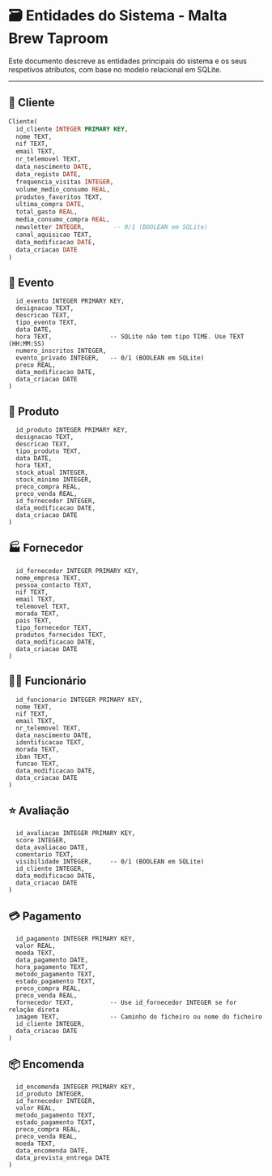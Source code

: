 # 🗃️ Entidades do Sistema - Malta Brew Taproom

Este documento descreve as entidades principais do sistema e os seus respetivos atributos, com base no modelo relacional em SQLite.

---

## 📌 Cliente

```sql
Cliente(
  id_cliente INTEGER PRIMARY KEY, 
  nome TEXT, 
  nif TEXT, 
  email TEXT, 
  nr_telemovel TEXT, 
  data_nascimento DATE, 
  data_registo DATE, 
  frequencia_visitas INTEGER, 
  volume_medio_consumo REAL, 
  produtos_favoritos TEXT, 
  ultima_compra DATE, 
  total_gasto REAL, 
  media_consumo_compra REAL, 
  newsletter INTEGER,        -- 0/1 (BOOLEAN em SQLite)
  canal_aquisicao TEXT, 
  data_modificacao DATE, 
  data_criacao DATE
)
```
## 🎉 Evento

```Evento(
  id_evento INTEGER PRIMARY KEY, 
  designacao TEXT, 
  descricao TEXT, 
  tipo_evento TEXT, 
  data DATE, 
  hora TEXT,                -- SQLite não tem tipo TIME. Use TEXT (HH:MM:SS)
  numero_inscritos INTEGER, 
  evento_privado INTEGER,   -- 0/1 (BOOLEAN em SQLite)
  preco REAL, 
  data_modificacao DATE, 
  data_criacao DATE
)
```
## 🍺 Produto

```Produto(
  id_produto INTEGER PRIMARY KEY, 
  designacao TEXT, 
  descricao TEXT, 
  tipo_produto TEXT, 
  data DATE, 
  hora TEXT, 
  stock_atual INTEGER, 
  stock_minimo INTEGER, 
  preco_compra REAL, 
  preco_venda REAL, 
  id_fornecedor INTEGER, 
  data_modificacao DATE, 
  data_criacao DATE
)
```

## 🏭 Fornecedor

```Fornecedor(
  id_fornecedor INTEGER PRIMARY KEY, 
  nome_empresa TEXT, 
  pessoa_contacto TEXT, 
  nif TEXT, 
  email TEXT, 
  telemovel TEXT, 
  morada TEXT, 
  pais TEXT, 
  tipo_fornecedor TEXT, 
  produtos_fornecidos TEXT, 
  data_modificacao DATE, 
  data_criacao DATE
)
```

## 👨‍🔧 Funcionário

```Funcionario(
  id_funcionario INTEGER PRIMARY KEY, 
  nome TEXT, 
  nif TEXT, 
  email TEXT, 
  nr_telemovel TEXT, 
  data_nascimento DATE, 
  identificacao TEXT, 
  morada TEXT, 
  iban TEXT, 
  funcao TEXT, 
  data_modificacao DATE, 
  data_criacao DATE
)
```
## ⭐ Avaliação

```Avaliacao(
  id_avaliacao INTEGER PRIMARY KEY, 
  score INTEGER, 
  data_avaliacao DATE, 
  comentario TEXT, 
  visibilidade INTEGER,     -- 0/1 (BOOLEAN em SQLite)
  id_cliente INTEGER, 
  data_modificacao DATE, 
  data_criacao DATE
)
```
## 💳 Pagamento

```Pagamento(
  id_pagamento INTEGER PRIMARY KEY, 
  valor REAL, 
  moeda TEXT, 
  data_pagamento DATE, 
  hora_pagamento TEXT, 
  metodo_pagamento TEXT, 
  estado_pagamento TEXT, 
  preco_compra REAL, 
  preco_venda REAL, 
  fornecedor TEXT,          -- Use id_fornecedor INTEGER se for relação direta
  imagem TEXT,              -- Caminho do ficheiro ou nome do ficheiro
  id_cliente INTEGER, 
  data_criacao DATE
)
```
## 📦 Encomenda

```Encomenda(
  id_encomenda INTEGER PRIMARY KEY, 
  id_produto INTEGER, 
  id_fornecedor INTEGER, 
  valor REAL, 
  metodo_pagamento TEXT, 
  estado_pagamento TEXT, 
  preco_compra REAL, 
  preco_venda REAL, 
  moeda TEXT, 
  data_encomenda DATE, 
  data_prevista_entrega DATE
)
```



